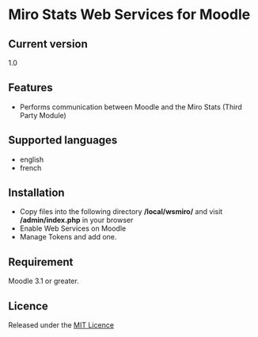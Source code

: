 # Miro Stats Web Services for Moodle #

## Current version ##

1.0

## Features ##
- Performs communication between Moodle and the Miro Stats (Third Party Module)

## Supported languages ##
- english
- french

## Installation ##

- Copy files into the following directory **/local/wsmiro/** and visit **/admin/index.php** in your browser
- Enable Web Services on Moodle
- Manage Tokens and add one.

## Requirement ##

Moodle 3.1 or greater.

## Licence ##

Released under the [MIT Licence](https://opensource.org/licenses/MIT)